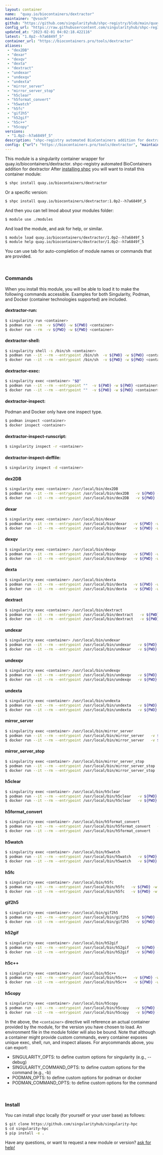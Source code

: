```yaml
---
layout: container
name:  "quay.io/biocontainers/dextractor"
maintainer: "@vsoch"
github: "https://github.com/singularityhub/shpc-registry/blob/main/quay.io/biocontainers/dextractor/container.yaml"
config_url: "https://raw.githubusercontent.com/singularityhub/shpc-registry/main/quay.io/biocontainers/dextractor/container.yaml"
updated_at: "2023-02-01 04:02:18.422116"
latest: "1.0p2--h7a6849f_5"
container_url: "https://biocontainers.pro/tools/dextractor"
aliases:
 - "dex2DB"
 - "dexar"
 - "dexqv"
 - "dexta"
 - "dextract"
 - "undexar"
 - "undexqv"
 - "undexta"
 - "mirror_server"
 - "mirror_server_stop"
 - "h5clear"
 - "h5format_convert"
 - "h5watch"
 - "h5fc"
 - "gif2h5"
 - "h52gif"
 - "h5c++"
 - "h5copy"
versions:
 - "1.0p2--h7a6849f_5"
description: "shpc-registry automated BioContainers addition for dextractor"
config: {"url": "https://biocontainers.pro/tools/dextractor", "maintainer": "@vsoch", "description": "shpc-registry automated BioContainers addition for dextractor", "latest": {"1.0p2--h7a6849f_5": "sha256:6ce12cec2c4d2e2ff88acb7d37b7566e33200f6ad4ad846209555826e754ec96"}, "tags": {"1.0p2--h7a6849f_5": "sha256:6ce12cec2c4d2e2ff88acb7d37b7566e33200f6ad4ad846209555826e754ec96"}, "docker": "quay.io/biocontainers/dextractor", "aliases": {"dex2DB": "/usr/local/bin/dex2DB", "dexar": "/usr/local/bin/dexar", "dexqv": "/usr/local/bin/dexqv", "dexta": "/usr/local/bin/dexta", "dextract": "/usr/local/bin/dextract", "undexar": "/usr/local/bin/undexar", "undexqv": "/usr/local/bin/undexqv", "undexta": "/usr/local/bin/undexta", "mirror_server": "/usr/local/bin/mirror_server", "mirror_server_stop": "/usr/local/bin/mirror_server_stop", "h5clear": "/usr/local/bin/h5clear", "h5format_convert": "/usr/local/bin/h5format_convert", "h5watch": "/usr/local/bin/h5watch", "h5fc": "/usr/local/bin/h5fc", "gif2h5": "/usr/local/bin/gif2h5", "h52gif": "/usr/local/bin/h52gif", "h5c++": "/usr/local/bin/h5c++", "h5copy": "/usr/local/bin/h5copy"}}
---
```


This module is a singularity container wrapper for quay.io/biocontainers/dextractor.
shpc-registry automated BioContainers addition for dextractor
After [installing shpc](#install) you will want to install this container module:


```bash
$ shpc install quay.io/biocontainers/dextractor
```

Or a specific version:

```bash
$ shpc install quay.io/biocontainers/dextractor:1.0p2--h7a6849f_5
```

And then you can tell lmod about your modules folder:

```bash
$ module use ./modules
```

And load the module, and ask for help, or similar.

```bash
$ module load quay.io/biocontainers/dextractor/1.0p2--h7a6849f_5
$ module help quay.io/biocontainers/dextractor/1.0p2--h7a6849f_5
```

You can use tab for auto-completion of module names or commands that are provided.

<br>

### Commands

When you install this module, you will be able to load it to make the following commands accessible.
Examples for both Singularity, Podman, and Docker (container technologies supported) are included.

#### dextractor-run:

```bash
$ singularity run <container>
$ podman run --rm  -v ${PWD} -w ${PWD} <container>
$ docker run --rm  -v ${PWD} -w ${PWD} <container>
```

#### dextractor-shell:

```bash
$ singularity shell -s /bin/sh <container>
$ podman run --it --rm --entrypoint /bin/sh  -v ${PWD} -w ${PWD} <container>
$ docker run --it --rm --entrypoint /bin/sh  -v ${PWD} -w ${PWD} <container>
```

#### dextractor-exec:

```bash
$ singularity exec <container> "$@"
$ podman run --it --rm --entrypoint ""  -v ${PWD} -w ${PWD} <container> "$@"
$ docker run --it --rm --entrypoint ""  -v ${PWD} -w ${PWD} <container> "$@"
```

#### dextractor-inspect:

Podman and Docker only have one inspect type.

```bash
$ podman inspect <container>
$ docker inspect <container>
```

#### dextractor-inspect-runscript:

```bash
$ singularity inspect -r <container>
```

#### dextractor-inspect-deffile:

```bash
$ singularity inspect -d <container>
```


#### dex2DB

```bash
$ singularity exec <container> /usr/local/bin/dex2DB
$ podman run --it --rm --entrypoint /usr/local/bin/dex2DB   -v ${PWD} -w ${PWD} <container> -c " $@"
$ docker run --it --rm --entrypoint /usr/local/bin/dex2DB   -v ${PWD} -w ${PWD} <container> -c " $@"
```


#### dexar

```bash
$ singularity exec <container> /usr/local/bin/dexar
$ podman run --it --rm --entrypoint /usr/local/bin/dexar   -v ${PWD} -w ${PWD} <container> -c " $@"
$ docker run --it --rm --entrypoint /usr/local/bin/dexar   -v ${PWD} -w ${PWD} <container> -c " $@"
```


#### dexqv

```bash
$ singularity exec <container> /usr/local/bin/dexqv
$ podman run --it --rm --entrypoint /usr/local/bin/dexqv   -v ${PWD} -w ${PWD} <container> -c " $@"
$ docker run --it --rm --entrypoint /usr/local/bin/dexqv   -v ${PWD} -w ${PWD} <container> -c " $@"
```


#### dexta

```bash
$ singularity exec <container> /usr/local/bin/dexta
$ podman run --it --rm --entrypoint /usr/local/bin/dexta   -v ${PWD} -w ${PWD} <container> -c " $@"
$ docker run --it --rm --entrypoint /usr/local/bin/dexta   -v ${PWD} -w ${PWD} <container> -c " $@"
```


#### dextract

```bash
$ singularity exec <container> /usr/local/bin/dextract
$ podman run --it --rm --entrypoint /usr/local/bin/dextract   -v ${PWD} -w ${PWD} <container> -c " $@"
$ docker run --it --rm --entrypoint /usr/local/bin/dextract   -v ${PWD} -w ${PWD} <container> -c " $@"
```


#### undexar

```bash
$ singularity exec <container> /usr/local/bin/undexar
$ podman run --it --rm --entrypoint /usr/local/bin/undexar   -v ${PWD} -w ${PWD} <container> -c " $@"
$ docker run --it --rm --entrypoint /usr/local/bin/undexar   -v ${PWD} -w ${PWD} <container> -c " $@"
```


#### undexqv

```bash
$ singularity exec <container> /usr/local/bin/undexqv
$ podman run --it --rm --entrypoint /usr/local/bin/undexqv   -v ${PWD} -w ${PWD} <container> -c " $@"
$ docker run --it --rm --entrypoint /usr/local/bin/undexqv   -v ${PWD} -w ${PWD} <container> -c " $@"
```


#### undexta

```bash
$ singularity exec <container> /usr/local/bin/undexta
$ podman run --it --rm --entrypoint /usr/local/bin/undexta   -v ${PWD} -w ${PWD} <container> -c " $@"
$ docker run --it --rm --entrypoint /usr/local/bin/undexta   -v ${PWD} -w ${PWD} <container> -c " $@"
```


#### mirror_server

```bash
$ singularity exec <container> /usr/local/bin/mirror_server
$ podman run --it --rm --entrypoint /usr/local/bin/mirror_server   -v ${PWD} -w ${PWD} <container> -c " $@"
$ docker run --it --rm --entrypoint /usr/local/bin/mirror_server   -v ${PWD} -w ${PWD} <container> -c " $@"
```


#### mirror_server_stop

```bash
$ singularity exec <container> /usr/local/bin/mirror_server_stop
$ podman run --it --rm --entrypoint /usr/local/bin/mirror_server_stop   -v ${PWD} -w ${PWD} <container> -c " $@"
$ docker run --it --rm --entrypoint /usr/local/bin/mirror_server_stop   -v ${PWD} -w ${PWD} <container> -c " $@"
```


#### h5clear

```bash
$ singularity exec <container> /usr/local/bin/h5clear
$ podman run --it --rm --entrypoint /usr/local/bin/h5clear   -v ${PWD} -w ${PWD} <container> -c " $@"
$ docker run --it --rm --entrypoint /usr/local/bin/h5clear   -v ${PWD} -w ${PWD} <container> -c " $@"
```


#### h5format_convert

```bash
$ singularity exec <container> /usr/local/bin/h5format_convert
$ podman run --it --rm --entrypoint /usr/local/bin/h5format_convert   -v ${PWD} -w ${PWD} <container> -c " $@"
$ docker run --it --rm --entrypoint /usr/local/bin/h5format_convert   -v ${PWD} -w ${PWD} <container> -c " $@"
```


#### h5watch

```bash
$ singularity exec <container> /usr/local/bin/h5watch
$ podman run --it --rm --entrypoint /usr/local/bin/h5watch   -v ${PWD} -w ${PWD} <container> -c " $@"
$ docker run --it --rm --entrypoint /usr/local/bin/h5watch   -v ${PWD} -w ${PWD} <container> -c " $@"
```


#### h5fc

```bash
$ singularity exec <container> /usr/local/bin/h5fc
$ podman run --it --rm --entrypoint /usr/local/bin/h5fc   -v ${PWD} -w ${PWD} <container> -c " $@"
$ docker run --it --rm --entrypoint /usr/local/bin/h5fc   -v ${PWD} -w ${PWD} <container> -c " $@"
```


#### gif2h5

```bash
$ singularity exec <container> /usr/local/bin/gif2h5
$ podman run --it --rm --entrypoint /usr/local/bin/gif2h5   -v ${PWD} -w ${PWD} <container> -c " $@"
$ docker run --it --rm --entrypoint /usr/local/bin/gif2h5   -v ${PWD} -w ${PWD} <container> -c " $@"
```


#### h52gif

```bash
$ singularity exec <container> /usr/local/bin/h52gif
$ podman run --it --rm --entrypoint /usr/local/bin/h52gif   -v ${PWD} -w ${PWD} <container> -c " $@"
$ docker run --it --rm --entrypoint /usr/local/bin/h52gif   -v ${PWD} -w ${PWD} <container> -c " $@"
```


#### h5c++

```bash
$ singularity exec <container> /usr/local/bin/h5c++
$ podman run --it --rm --entrypoint /usr/local/bin/h5c++   -v ${PWD} -w ${PWD} <container> -c " $@"
$ docker run --it --rm --entrypoint /usr/local/bin/h5c++   -v ${PWD} -w ${PWD} <container> -c " $@"
```


#### h5copy

```bash
$ singularity exec <container> /usr/local/bin/h5copy
$ podman run --it --rm --entrypoint /usr/local/bin/h5copy   -v ${PWD} -w ${PWD} <container> -c " $@"
$ docker run --it --rm --entrypoint /usr/local/bin/h5copy   -v ${PWD} -w ${PWD} <container> -c " $@"
```



In the above, the `<container>` directive will reference an actual container provided
by the module, for the version you have chosen to load. An environment file in the
module folder will also be bound. Note that although a container
might provide custom commands, every container exposes unique exec, shell, run, and
inspect aliases. For anycommands above, you can export:

 - SINGULARITY_OPTS: to define custom options for singularity (e.g., --debug)
 - SINGULARITY_COMMAND_OPTS: to define custom options for the command (e.g., -b)
 - PODMAN_OPTS: to define custom options for podman or docker
 - PODMAN_COMMAND_OPTS: to define custom options for the command

<br>

### Install

You can install shpc locally (for yourself or your user base) as follows:

```bash
$ git clone https://github.com/singularityhub/singularity-hpc
$ cd singularity-hpc
$ pip install -e .
```

Have any questions, or want to request a new module or version? [ask for help!](https://github.com/singularityhub/singularity-hpc/issues)